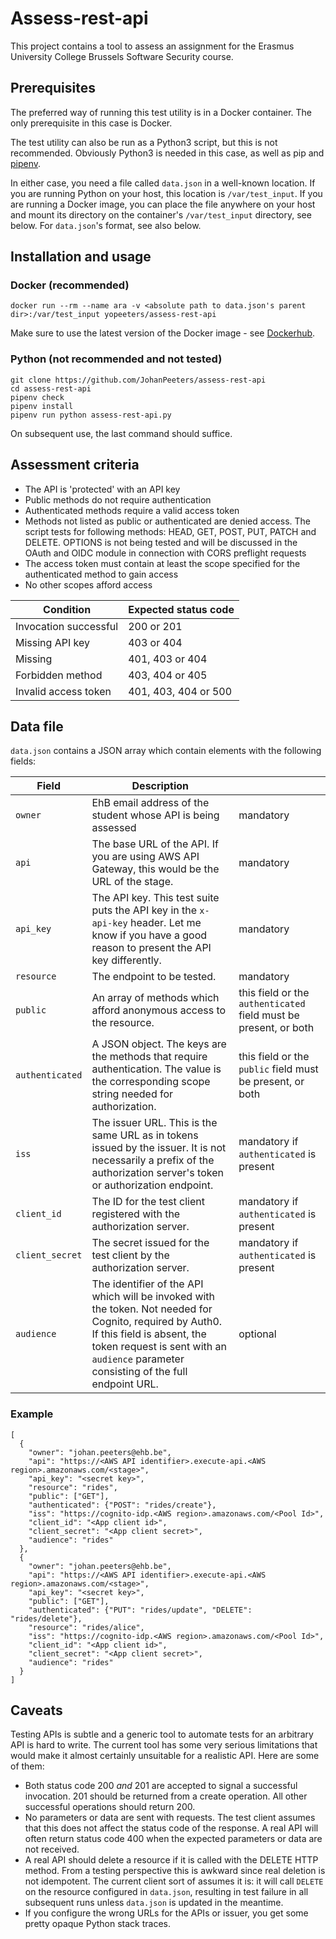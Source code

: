 # Assess-rest-api
This project contains a tool to assess an assignment for the Erasmus University College Brussels Software Security course.

## Prerequisites

The preferred way of running this test utility is in a Docker container. The only prerequisite in this case is Docker.

The test utility can also be run as a Python3 script, but this is not recommended. Obviously Python3 is needed in this case, as well as pip and [pipenv](https://pipenv.readthedocs.io/en/latest/).

In either case, you need a file called `data.json` in a well-known location. If you are running Python on your host, this location is `/var/test_input`. If you are running a Docker image, you can place the file anywhere on your host and mount its directory on the container's `/var/test_input` directory, see below. For `data.json`'s format, see also below.

## Installation and usage

### Docker (recommended)

```
docker run --rm --name ara -v <absolute path to data.json's parent dir>:/var/test_input yopeeters/assess-rest-api
```

Make sure to use the latest version of the Docker image - see [Dockerhub](https://hub.docker.com/r/yopeeters/assess-rest-api/tags/).

### Python (not recommended and not tested)

```
git clone https://github.com/JohanPeeters/assess-rest-api
cd assess-rest-api
pipenv check
pipenv install
pipenv run python assess-rest-api.py
```

On subsequent use, the last command should suffice.

## Assessment criteria

* The API is 'protected' with an API key
* Public methods do not require authentication
* Authenticated methods require a valid access token
* Methods not listed as public or authenticated are denied access. The script tests for following methods: HEAD, GET, POST, PUT, PATCH and DELETE. OPTIONS is not being tested and will be discussed in the OAuth and OIDC module in connection with CORS preflight requests
* The access token must contain at least the scope specified for the authenticated method to gain access
* No other scopes afford access

|Condition                     |Expected status code|
|------------------------------|--------------------|
|Invocation successful         |200 or 201          |
|Missing API key               |403 or 404          |
|Missing                       |401, 403 or 404     |
|Forbidden method              |403, 404 or 405     |
|Invalid access token          |401, 403, 404 or 500|

## Data file

`data.json` contains a JSON array which contain elements with the following fields:

|Field           |Description               | |
|----------------|--------------------------|-|
|`owner`           |EhB email address of the student whose API is being assessed|mandatory|
|`api`             |The base URL of the API. If you are using AWS API Gateway, this would be the URL of the stage.|mandatory|
|`api_key`         |The API key. This test suite puts the API key in the `x-api-key` header. Let me know if you have a good reason to present the API key differently.|mandatory|
|`resource`        |The endpoint to be tested.|mandatory|
|`public`          |An array of methods which afford anonymous access to the resource.|this field or the `authenticated` field must be present, or both|
|`authenticated`       |A JSON object. The keys are the methods that require authentication. The value is the corresponding scope string needed for authorization.|this field or the `public` field must be present, or both|
|`iss`             |The issuer URL. This is the same URL as in tokens issued by the issuer. It is not necessarily a prefix of the authorization server's token or authorization endpoint.|mandatory if `authenticated` is present|
|`client_id`       |The ID for the test client registered with the authorization server.|mandatory if `authenticated` is present|
|`client_secret`   |The secret issued for the test client by the authorization server.|mandatory if `authenticated` is present|
|`audience`        |The identifier of the API which will be invoked with the token. Not needed for Cognito, required by Auth0. If this field is absent, the token request is sent with an `audience` parameter consisting of the full endpoint URL.|optional|

### Example
```
[
  {
    "owner": "johan.peeters@ehb.be",
    "api": "https://<AWS API identifier>.execute-api.<AWS region>.amazonaws.com/<stage>",
    "api_key": "<secret key>",
    "resource": "rides",
    "public": ["GET"],
    "authenticated": {"POST": "rides/create"},
    "iss": "https://cognito-idp.<AWS region>.amazonaws.com/<Pool Id>",
    "client_id": "<App client id>",
    "client_secret": "<App client secret>",
    "audience": "rides"
  },
  {
    "owner": "johan.peeters@ehb.be",
    "api": "https://<AWS API identifier>.execute-api.<AWS region>.amazonaws.com/<stage>",
    "api_key": "<secret key>",
    "public": ["GET"],
    "authenticated": {"PUT": "rides/update", "DELETE": "rides/delete"},
    "resource": "rides/alice",
    "iss": "https://cognito-idp.<AWS region>.amazonaws.com/<Pool Id>",
    "client_id": "<App client id>",
    "client_secret": "<App client secret>",
    "audience": "rides"
  }
]
 ```

## Caveats

Testing APIs is subtle and a generic tool to automate tests for an arbitrary API is hard to write. The current tool has some very serious limitations that would make it almost certainly unsuitable for a realistic API. Here are some of them:

* Both status code 200 *and* 201 are accepted to signal a successful invocation. 201 should be returned from a create operation. All other successful operations should return 200.
* No parameters or data are sent with requests. The test client assumes that this does not affect the status code of the response. A real API will often return status code 400 when the expected parameters or data are not received.
* A real API should delete a resource if it is called with the DELETE HTTP method. From a testing perspective this is awkward since real deletion is not idempotent. The current client sort of assumes it is: it will call `DELETE` on the resource configured in `data.json`, resulting in test failure in all subsequent runs unless `data.json` is updated in the meantime.
* If you configure the wrong URLs for the APIs or issuer, you get some pretty opaque Python stack traces.
